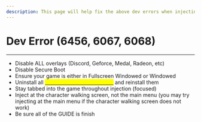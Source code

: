```yaml
---
description: This page will help fix the above dev errors when injecting.
---
```


# Dev Error (6456, 6067, 6068)



***

* Disable ALL overlays (Discord, Geforce, Medal, Radeon, etc)
* Disable Secure Boot
* Ensure your game is either in Fullscreen Windowed or Windowed
* Uninstall all [<mark style="color:yellow;">Visual C++ Redistributables</mark>](broken-reference) and reinstall them
* Stay tabbed into the game throughout injection (focused)
* Inject at the character walking screen, not the main menu (you may try injecting at the main menu if the character walking screen does not work)
* Be sure all of the GUIDE is finish
